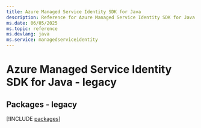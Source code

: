 ```yaml
---
title: Azure Managed Service Identity SDK for Java
description: Reference for Azure Managed Service Identity SDK for Java
ms.date: 06/05/2025
ms.topic: reference
ms.devlang: java
ms.service: managedserviceidentity
---
```

# Azure Managed Service Identity SDK for Java - legacy
## Packages - legacy
[!INCLUDE [packages](managed-service-identity-index.md)]